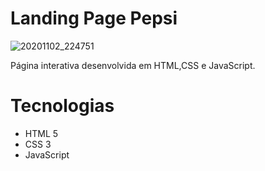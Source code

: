 # Landing Page Pepsi

![20201102_224751](https://user-images.githubusercontent.com/62962707/105536030-c6b3fe00-5d00-11eb-91bc-94bcebf4559e.gif)

Página interativa desenvolvida em HTML,CSS e JavaScript.

# Tecnologias 

- HTML 5
- CSS 3
- JavaScript 
